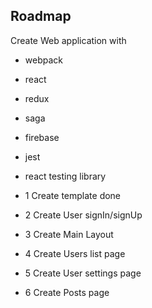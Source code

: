 ## Roadmap

Create Web application with

- webpack
- react
- redux
- saga
- firebase
- jest
- react testing library

- 1 Create template done
- 2 Create User signIn/signUp
- 3 Create Main Layout
- 4 Create Users list page
- 5 Create User settings page
- 6 Create Posts page
